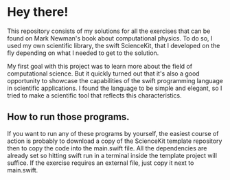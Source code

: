 # Hey there!

This repository consists of my solutions for all the exercises that can be found on Mark Newman's book about computational physics. To do so, I used my own scientific library, the swift ScienceKit, that I developed on the fly depending on what I needed to get to the solution. 

My first goal with this project was to learn more about the field of computational science. But it quickly turned out that it's also a good opportunity to showcase the capabilities of the swift programming language in scientific applications. I found the language to be simple and elegant, so I tried to make a scientific tool that reflects this characteristics.

## How to run those programs.

If you want to run any of these programs by yourself, the easiest course of action is probably to download a copy of the ScienceKit template repository then to copy the code into the main.swift file. All the dependencies are already set so hitting swift run in a terminal inside the template project will suffice. If the exercise requires an external file, just copy it next to main.swift.
